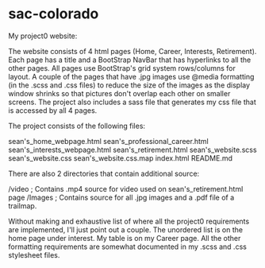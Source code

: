 # sac-colorado

My project0 website:

The website consists of 4 html pages (Home, Career, Interests, Retirement). Each page has a title and a BootStrap NavBar that has hyperlinks to all the other pages. All pages use BootStrap's grid system rows/columns for layout. A couple of the pages that have .jpg images use @media formatting (in the .scss and .css files) to reduce the size of the images as the display window shrinks so that pictures don't overlap each other on smaller screens. The project also includes a sass file that generates my css file that is accessed by all 4 pages.

The project consists of the following files:

sean's_home_webpage.html
sean's_professional_career.html
sean's_interests_webpage.html
sean's_retirement.html
sean's_website.scss
sean's_website.css
sean's_website.css.map
index.html
README.md

There are also 2 directories  that contain additional source:

/video      ; Contains .mp4 source for video used on sean's_retirement.html page
/Images     ; Contains source for all .jpg images and a .pdf file of a trailmap.

Without making and exhaustive list of where all the project0 requirements are implemented, I'll just point out a couple. The unordered list is on the home page under interest. My table is on my Career page.  All the other formatting requirements are somewhat documented in my .scss and .css stylesheet files.